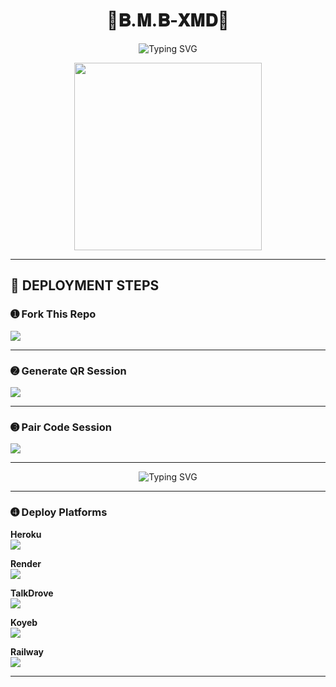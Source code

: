 <h1 align="center">🚀𝐁.𝐌.𝐁-𝐗𝐌𝐃🚀</h1>

<p align="center">
  <img src="https://readme-typing-svg.demolab.com?font=Black+Ops+One&size=30&pause=1000&color=FF0000&center=true&vCenter=true&width=1000&lines=Modern+Bot+Deployment+Guide" alt="Typing SVG" />
</p>

<p align="center">
  <img src="https://files.catbox.moe/ik2vqs.jpg" width="300" />
</p>

---

## 🚀 DEPLOYMENT STEPS

### ➊ Fork This Repo  
[![](https://img.shields.io/badge/🔁_FORK_REPO-orange?style=for-the-badge&logo=github&logoColor=white)](https://github.com/bmb200/B.M.B-XMD-V2/fork)

---

### ➋ Generate QR Session  
[![](https://img.shields.io/badge/📷_SCAN_QR_SESSION-FF00FF?style=for-the-badge&logo=codepen&logoColor=white)](https://session-bmb-code.onrender.com/pair)

---

### ➌ Pair Code Session  
[![](https://img.shields.io/badge/🔐_PAIR_CODE_SESSION-purple?style=for-the-badge&logo=codepen&logoColor=white)](https://session-bmb-code.onrender.com/)

---

<p align="center">
  <img src="https://readme-typing-svg.demolab.com?font=Black+Ops+One&size=35&pause=1000&color=FF0000&center=true&vCenter=true&width=1000&lines=CHOOSE+A+DEPLOY+OPTION" alt="Typing SVG" />
</p>

---

### ➍ Deploy Platforms

**Heroku**  
[![](https://img.shields.io/badge/🚀_DEPLOY_ON_HEROKU-6971FF?style=for-the-badge&logo=heroku&logoColor=white)](https://dashboard.heroku.com/new?template=https://github.com/novaxmd/NOVA-XMD/tree/main)

**Render**  
[![](https://img.shields.io/badge/🚀_DEPLOY_ON_RENDER-61DAFB?style=for-the-badge&logo=render&logoColor=white)](https://dashboard.render.com/web/new)

**TalkDrove**  
[![](https://img.shields.io/badge/📤_TALKDROVE_DEPLOY-FF004D?style=for-the-badge&logo=telegram&logoColor=white)](https://talkdrove.com/share-bot/11)

**Koyeb**  
[![](https://img.shields.io/badge/⚙️_DEPLOY_ON_KOYEB-FF009D?style=for-the-badge&logo=koyeb&logoColor=white)](https://app.koyeb.com)

**Railway**  
[![](https://img.shields.io/badge/🚄_DEPLOY_ON_RAILWAY-orange?style=for-the-badge&logo=railway&logoColor=white)](https://railway.app/new)

---
